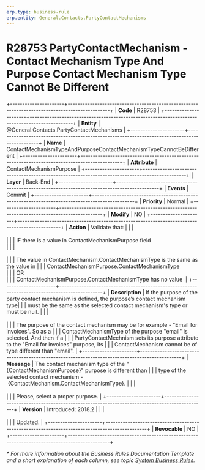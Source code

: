 ```yaml
---
erp.type: business-rule
erp.entity: General.Contacts.PartyContactMechanisms
---
```


# R28753 PartyContactMechanism - Contact Mechanism Type And Purpose Contact Mechanism Type Cannot Be Different
+----------------------+-----------------------------------------------------------------------------------------------+
| **Code**             | R28753                                                                                        |
+----------------------+-----------------------------------------------------------------------------------------------+
| **Entity**           | @General.Contacts.PartyContactMechanisms                                                      |
+----------------------+-----------------------------------------------------------------------------------------------+
| **Name**             | ContactMechanismTypeAndPurposeContactMechanismTypeCannotBeDifferent                           |
+----------------------+-----------------------------------------------------------------------------------------------+
| **Attribute**        | ContactMechanismPurpose                                                                       |
+----------------------+-----------------------------------------------------------------------------------------------+
| **Layer**            | Back-End                                                                                      |
+----------------------+-----------------------------------------------------------------------------------------------+
| **Events**           | Commit                                                                                        |
+----------------------+-----------------------------------------------------------------------------------------------+
| **Priority**         | Normal                                                                                        |
+----------------------+-----------------------------------------------------------------------------------------------+
| **Modify**           | NO                                                                                            |
+----------------------+-----------------------------------------------------------------------------------------------+
| **Action**           | Validate that:                                                                                |
|                      | <br/><br/>                                                                                    |
|                      | IF there is a value in ContactMechanismPurpose field <br/>                                    |
|                      | <br/><br/>                                                                                    |
|                      | The value in ContactMechanism.ContactMechanismType is the same as the value in                |
|                      | ContactMechanismPurpose.ContactMechanismType <br/>                                            |
|                      | OR <br/>                                                                                      |
|                      | ContactMechanismPurpose.ContactMechanismType has no value                                     |
+----------------------+-----------------------------------------------------------------------------------------------+
| **Description**      | If the purpose of the party contact mechanism is defined, the purpose’s contact mechanism type|
|                      | must be the same as the selected contact mechanism's type or must be null.                    |
|                      | <br/><br/>                                                                                    |
|                      | The purpose of the contact mechanism may be for example - \"Email for invoices\". So as a     |
|                      | ContactMechanismType of the purpose \"email\" is selected. And then if a                      |
|                      | PartyContactMechnism sets its purpose attribute to the \"Email for invoices\" purpose, its    |
|                      | ContactMechanism cannot be of type different than \"email\".                                  |
+----------------------+-----------------------------------------------------------------------------------------------+
| **Message**          | The contact mechanism type of the \"{ContactMechanismPurpose}\" purpose is different than     |
|                      | type of the selected contact mechanism - {ContactMechanism.ContactMechanismType}.             |
|                      | <br/><br/>                                                                                    |
|                      | Please, select a proper purpose.                                                              |
+----------------------+-----------------------------------------------------------------------------------------------+
| **Version**          | Introduced: 2018.2                                                                            |
|                      | <br/><br/>                                                                                    |
|                      | Updated:                                                                                      |
+----------------------+-----------------------------------------------------------------------------------------------+
| **Revocable**        | NO                                                                                            |
+----------------------+-----------------------------------------------------------------------------------------------+

*\* For more information about the Business Rules Documentation Template and a short explanation of each column, see
topic [System Business Rules](../templates/template-description-system-business-rules.md).*
